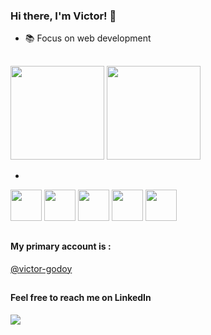 ### Hi there, I'm Victor! 👋


- 📚 Focus on web development 


##

<div>
    <img height="150em" src="https://github-readme-stats.vercel.app/api?username=Victor-Godoy1&show_icons=true&theme=dracula&count_private=true">
    <img height="150em" src="https://github-readme-stats.vercel.app/api/top-langs/?username=Victor-Godoy1&layout=compact">
</div>

+


 <div>
    <img height='50em' src="https://cdn.worldvectorlogo.com/logos/html-1.svg">
    <img height='50em' src='https://cdn.worldvectorlogo.com/logos/css-3.svg'>
    <img height='50em' src="https://cdn.worldvectorlogo.com/logos/typescript.svg">
    <img height='50em' src="https://cdn.worldvectorlogo.com/logos/logo-javascript.svg">
    <img height='50em' src="https://cdn.worldvectorlogo.com/logos/react-2.svg">
  </div>
  
  
  ##
  
  
  #### My primary account is :
<a href="https://github.com/victor-godoy" target="_blank">@victor-godoy</a>
  
  ##
  
 #### Feel free to reach me on LinkedIn
  <div> 
  <a href="https://www.linkedin.com/in/victor-godoy-a64ba6209/" target="_blank"><img src="https://img.shields.io/badge/-LinkedIn-%230077B5?style=for-the-badge&logo=linkedin&logoColor=white" target="_blank"></a> 
</div>
  
  
  
  
  
  
  
  
  
  

